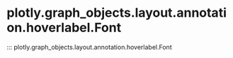 # plotly.graph_objects.layout.annotation.hoverlabel.Font

::: plotly.graph_objects.layout.annotation.hoverlabel.Font
